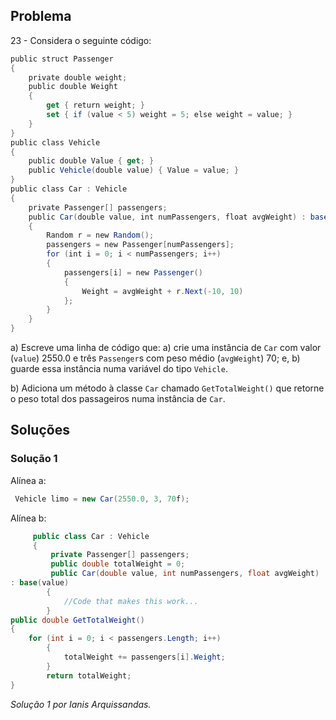## Problema

23 - Considera o seguinte código:

```cs
public struct Passenger
{
    private double weight;
    public double Weight
    {
        get { return weight; }
        set { if (value < 5) weight = 5; else weight = value; }
    }
}
public class Vehicle
{
    public double Value { get; }
    public Vehicle(double value) { Value = value; }
}
public class Car : Vehicle
{
    private Passenger[] passengers;
    public Car(double value, int numPassengers, float avgWeight) : base(value)
    {
        Random r = new Random();
        passengers = new Passenger[numPassengers];
        for (int i = 0; i < numPassengers; i++)
        {
            passengers[i] = new Passenger()
            {
                Weight = avgWeight + r.Next(-10, 10)
            };
        }
    }
}
```

a) Escreve uma linha de código que: a) crie uma instância de `Car` com valor
(`value`) 2550.0 e três `Passenger`s com peso médio (`avgWeight`) 70; e, b)
guarde essa instância numa variável do tipo `Vehicle`.

b) Adiciona um método à classe `Car` chamado `GetTotalWeight()` que retorne o
peso total dos passageiros numa instância de `Car`.

## Soluções

### Solução 1

Alínea a:
```cs
 Vehicle limo = new Car(2550.0, 3, 70f);
```

Alínea b:

```cs
     public class Car : Vehicle
     {
         private Passenger[] passengers;
         public double totalWeight = 0;
		 public Car(double value, int numPassengers, float avgWeight) 
: base(value)
		{
			//Code that makes this work...
		}
public double GetTotalWeight()
{
	for (int i = 0; i < passengers.Length; i++)
		{
			totalWeight += passengers[i].Weight;
		}
		return totalWeight;
}
```

*Solução 1 por Ianis Arquissandas.*

